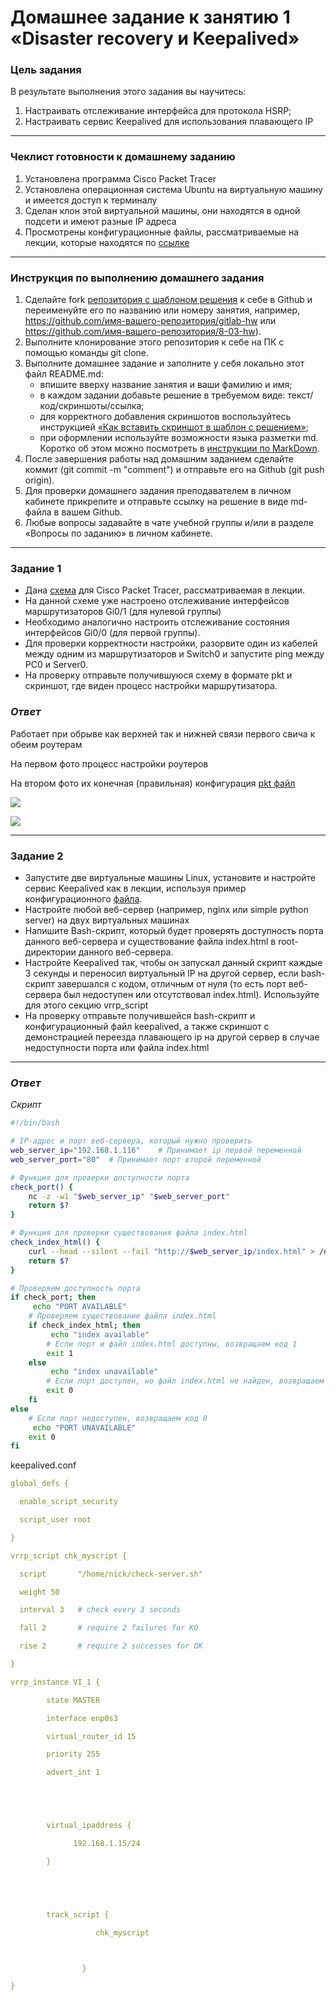 # Домашнее задание к занятию 1 «Disaster recovery и Keepalived»

### Цель задания
В результате выполнения этого задания вы научитесь:
1. Настраивать отслеживание интерфейса для протокола HSRP;
2. Настраивать сервис Keepalived для использования плавающего IP

------

### Чеклист готовности к домашнему заданию

1. Установлена программа Cisco Packet Tracer
2. Установлена операционная система Ubuntu на виртуальную машину и имеется доступ к терминалу
3. Сделан клон этой виртуальной машины, они находятся в одной подсети и имеют разные IP адреса
4. Просмотрены конфигурационные файлы, рассматриваемые на лекции, которые находятся по [ссылке](1/)


------

### Инструкция по выполнению домашнего задания

1. Сделайте fork [репозитория c шаблоном решения](https://github.com/netology-code/sys-pattern-homework) к себе в Github и переименуйте его по названию или номеру занятия, например, https://github.com/имя-вашего-репозитория/gitlab-hw или https://github.com/имя-вашего-репозитория/8-03-hw).
2. Выполните клонирование этого репозитория к себе на ПК с помощью команды git clone.
3. Выполните домашнее задание и заполните у себя локально этот файл README.md:
   - впишите вверху название занятия и ваши фамилию и имя;
   - в каждом задании добавьте решение в требуемом виде: текст/код/скриншоты/ссылка;
   - для корректного добавления скриншотов воспользуйтесь инструкцией [«Как вставить скриншот в шаблон с решением»](https://github.com/netology-code/sys-pattern-homework/blob/main/screen-instruction.md);
   - при оформлении используйте возможности языка разметки md. Коротко об этом можно посмотреть в [инструкции по MarkDown](https://github.com/netology-code/sys-pattern-homework/blob/main/md-instruction.md).
4. После завершения работы над домашним заданием сделайте коммит (git commit -m "comment") и отправьте его на Github (git push origin).
5. Для проверки домашнего задания преподавателем в личном кабинете прикрепите и отправьте ссылку на решение в виде md-файла в вашем Github.
6. Любые вопросы задавайте в чате учебной группы и/или в разделе «Вопросы по заданию» в личном кабинете.



------


### Задание 1
- Дана [схема](1/hsrp_advanced.pkt) для Cisco Packet Tracer, рассматриваемая в лекции.
- На данной схеме уже настроено отслеживание интерфейсов маршрутизаторов Gi0/1 (для нулевой группы)
- Необходимо аналогично настроить отслеживание состояния интерфейсов Gi0/0 (для первой группы).
- Для проверки корректности настройки, разорвите один из кабелей между одним из маршрутизаторов и Switch0 и запустите ping между PC0 и Server0.
- На проверку отправьте получившуюся схему в формате pkt и скриншот, где виден процесс настройки маршрутизатора.

### *Ответ*

Работает при обрыве как верхней так и нижней связи первого свича к обеим роутерам

На первом фото процесс настройки роутеров

На втором фото их конечная (правильная) конфигурация [pkt файл](./1/hsrp_advanced_nick.pkt)

![](./1/1.png)

![](./1/2.png)


------


### Задание 2
- Запустите две виртуальные машины Linux, установите и настройте сервис Keepalived как в лекции, используя пример конфигурационного [файла](1/keepalived-simple.conf).
- Настройте любой веб-сервер (например, nginx или simple python server) на двух виртуальных машинах
- Напишите Bash-скрипт, который будет проверять доступность порта данного веб-сервера и существование файла index.html в root-директории данного веб-сервера.
- Настройте Keepalived так, чтобы он запускал данный скрипт каждые 3 секунды и переносил виртуальный IP на другой сервер, если bash-скрипт завершался с кодом, отличным от нуля (то есть порт веб-сервера был недоступен или отсутствовал index.html). Используйте для этого секцию vrrp_script
- На проверку отправьте получившейся bash-скрипт и конфигурационный файл keepalived, а также скриншот с демонстрацией переезда плавающего ip на другой сервер в случае недоступности порта или файла index.html


------

### *Ответ*

*Скрипт*

```sh
#!/bin/bash

# IP-адрес и порт веб-сервера, который нужно проверить
web_server_ip="192.168.1.116"    # Принимает ip первой переменной
web_server_port="80"  # Принимает порт второй переменной

# Функция для проверки доступности порта
check_port() {
    nc -z -w1 "$web_server_ip" "$web_server_port"
    return $?
}

# Функция для проверки существования файла index.html
check_index_html() {
    curl --head --silent --fail "http://$web_server_ip/index.html" > /dev/null
    return $?
}

# Проверяем доступность порта
if check_port; then
     echo "PORT AVAILABLE"
    # Проверяем существование файла index.html
    if check_index_html; then
         echo "index available"
        # Если порт и файл index.html доступны, возвращаем код 1
        exit 1
    else
         echo "index unavailable"
        # Если порт доступен, но файл index.html не найден, возвращаем код 0
        exit 0
    fi
else
    # Если порт недоступен, возвращаем код 0
     echo "PORT UNAVAILABLE"
    exit 0
fi
```

keepalived.conf
```yml
global_defs {

  enable_script_security

  script_user root

}

vrrp_script chk_myscript {

  script       "/home/nick/check-server.sh"

  weight 50

  interval 3   # check every 3 seconds

  fall 2       # require 2 failures for KO

  rise 2       # require 2 successes for OK

}

vrrp_instance VI_1 {

        state MASTER

        interface enp0s3

        virtual_router_id 15

        priority 255

        advert_int 1





        virtual_ipaddress {

              192.168.1.15/24

        }





        track_script {

                   chk_myscript



                }

}
```

